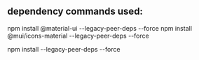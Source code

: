 ## dependency commands used:

npm install @material-ui --legacy-peer-deps --force
npm install @mui/icons-material --legacy-peer-deps --force

npm install --legacy-peer-deps --force

